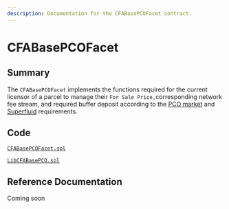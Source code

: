 ```yaml
---
description: Documentation for the CFABasePCOFacet contract.
---
```


# CFABasePCOFacet

## Summary

The `CFABasePCOFacet` implements the functions required for the current licensor of a parcel to manage their `For Sale Price,`corresponding network fee stream, and required buffer deposit according to the [PCO market](../../../concepts/partial-common-ownership.md) and [Superfluid](https://docs.superfluid.finance/superfluid/developers/constant-flow-agreement-cfa) requirements.

## Code

[`CFABasePCOFacet.sol`](https://github.com/Geo-Web-Project/core-contracts/blob/main/contracts/pco-license/facets/CFABasePCOFacet.sol)

[`LibCFABasePCO.sol`](https://github.com/Geo-Web-Project/core-contracts/blob/main/contracts/pco-license/libraries/LibCFABasePCO.sol)

## Reference Documentation

Coming soon
